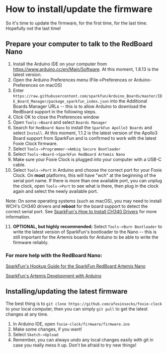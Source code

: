 # How to install/update the firmware

So it's time to update the firmware, for the first time, for the last time. Hopefully not the last time!

## Prepare your computer to talk to the RedBoard Nano
1. Install the Arduino IDE on your computer from https://www.arduino.cc/en/Main/Software. 
   At this moment, 1.8.13 is the latest version.
2. Open the Arduino Preferences menu (File->Preferences or Arduino-Preferences on macOS)
3. Enter `https://raw.githubusercontent.com/sparkfun/Arduino_Boards/master/IDE_Board_Manager/package_sparkfun_index.json` 
   into the Additional Boards Manager URLs -- this is to allow Arduino to download the RedBoard support in the following steps.
4. Click OK to close the Preferences window
5. Open `Tools->Board` and select `Boards Manager`
6. Search for `RedBoard Nano` to install the `SparkFun Apollo3 Boards` and select `Install`. 
   At this moment, 1.1.2 is the latest version of the Apollo3 Board support from SparkFun and is confirmed to work with the latest Foxie Clock firmware.
7. Select `Tools->Programmer->Ambiq Secure Bootloader`
8. Select `Tools->Board->SparkFun RedBoard Artemis Nano`
9. Make sure your Foxie Clock is plugged into your computer with a USB-C cable.
10. Select `Tools->Port` in Arduino and choose the correct port for your Foxie Clock. 
   On **most** platforms, this will have "wch" at the beginning of the serial port name.
   If there is more than one available port, you can unplug the clock, open `Tools->Port` to see what is there,
   then plug in the clock again and select the newly available port. 
   
   Note: On some operating systems (such as macOS), you may need to install WCH's CH340 drivers and **reboot** for the board support
   to detect the correct serial port. 
   See [SparkFun's How to Install CH340 Drivers](https://learn.sparkfun.com/tutorials/how-to-install-ch340-drivers)
   for more information.
   
11. **OPTIONAL, but highly recommended:** Select `Tools->Burn Bootloader` to write the latest version of SparkFun's bootloader 
   to the Nano -- this is still important for the Artemis boards for Arduino to be able to write the firmware reliably.

### For more help with the RedBoard Nano:
[SparkFun's Hookup Guide for the SparkFun RedBoard Artemis Nano](https://learn.sparkfun.com/tutorials/hookup-guide-for-the-sparkfun-redboard-artemis-nano)

[SparkFun's Artemis Development with Arduino](https://learn.sparkfun.com/tutorials/artemis-development-with-arduino)

## Installing/updating the latest firmware
The best thing is to `git clone https://github.com/afoxinsocks/foxie-clock` to your local computer, then you can simply `git pull` to get the latest changes at any time.
1. In Arduino IDE, open `foxie-clock/firmware/firmware.ino`
2. Make some changes, if you want!
3. Select `Sketch->Upload` 
4. Remember, you can always undo any local changes easily with git in case you really mess it up. Don't be afraid to try new things!
